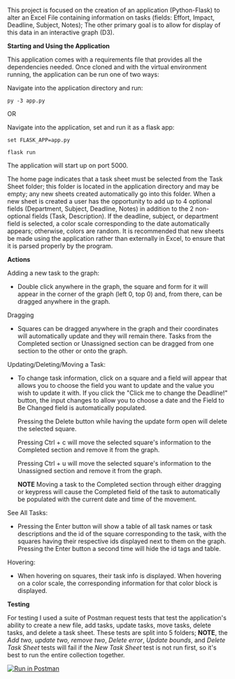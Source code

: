 This project is focused on the creation of an application (Python-Flask) to alter an Excel File containing information on tasks (fields: Effort, Impact, 
Deadline, Subject, Notes); The other primary goal is to allow for display of this data in an interactive graph (D3).


**Starting and Using the Application**

This application comes with a requirements file that provides all the dependencies needed. Once cloned
and with the virtual environment running, the application can be run one of two ways:

Navigate into the application directory and run:


    py -3 app.py

OR

Navigate into the application, set and run it as a flask app:


    set FLASK_APP=app.py
    
    flask run

The application will start up on port 5000.

The home page indicates that a task sheet must be selected from the Task Sheet folder; this folder is located
in the application directory and may be empty; any new sheets created automatically go into this folder. When a new sheet is created a user has the opportunity to add up to 4 optional fields (Department, Subject, Deadline, Notes) 
in addition to the 2 non-optional fields (Task, Description). If the deadline, subject, or department field is selected, a color scale corresponding to the date automatically appears; otherwise, colors are random.
It is recommended that new sheets be made using the application rather than externally in Excel, to ensure that it is
parsed properly by the program.

**Actions**

Adding a new task to the graph:

* Double click anywhere in the graph, the square and form for it will appear in the corner of the graph (left 0, top 0) and, from there, can be dragged anywhere in the graph.

Dragging

* Squares can be dragged anywhere in the graph and their coordinates will automatically update and they will remain there.
  Tasks from the Completed section or Unassigned section can be dragged from one section to the other or onto the
  graph.

Updating/Deleting/Moving a Task:

* To change task information, click on a square and a field will appear that allows you to choose the field you want
  to update and the value you wish to update it with. If you click the "Click me to change the Deadline!" button, the
  input changes to allow you to choose a date and the Field to Be Changed field is automatically populated.

  Pressing the Delete button while having the update form open will delete the selected square.

  Pressing Ctrl + c will move the selected square's information to the Completed section and remove it from the graph.

  Pressing Ctrl + u will move the selected square's information to the Unassigned section and remove it from the graph.

  **NOTE** Moving a task to the Completed section through either dragging or keypress will cause the Completed field of
  the task to automatically be populated with the current date and time of the movement.

See All Tasks:

* Pressing the Enter button will show a table of all task names or task descriptions and the id of the square corresponding
  to the task, with the squares having their respective ids displayed next to them on the graph. Pressing the Enter
  button a second time will hide the id tags and table.

Hovering:

* When hovering on squares, their task info is displayed. When hovering on a color scale, the corresponding information
 for that color block is displayed.

**Testing** 

For testing I used a suite of Postman request tests that test the application's ability to create a new file, add tasks, 
update tasks, move tasks, delete tasks, and delete a task sheet. These tests are split into 5 folders; **NOTE**, the *Add two, update two, remove
two*, *Delete error*, *Update bounds*, and *Delete Task Sheet* tests will fail if the *New Task Sheet* test is not run first, so it's best to run the
entire collection together.

[![Run in Postman](https://run.pstmn.io/button.svg)](https://app.getpostman.com/run-collection/1d6164d3fda1580c7fcd#?env%5Btest_env%5D=W3sia2V5IjoiZmlsZW5hbWUiLCJ2YWx1ZSI6InRlc3RfMS54bHN4IiwiZGVzY3JpcHRpb24iOiIiLCJlbmFibGVkIjp0cnVlfSx7ImtleSI6ImZpbGVuYW1lX3RleHQiLCJ2YWx1ZSI6InRlc3RfMS54bHN4IiwiZGVzY3JpcHRpb24iOiIiLCJlbmFibGVkIjp0cnVlfSx7ImtleSI6ImZpbGVuYW1lX3Rlc3RuYW1lIiwidmFsdWUiOiJ0ZXN0P18xKiIsImRlc2NyaXB0aW9uIjoiIiwiZW5hYmxlZCI6dHJ1ZX1d)
